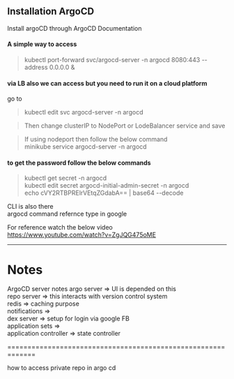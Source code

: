 ## Installation ArgoCD 

Install argoCD through ArgoCD Documentation 

#### A simple way to access 

> kubectl port-forward svc/argocd-server -n argocd 8080:443 --address 0.0.0.0 &

#### via LB also we can access but you need to run it on a cloud platform
go to 
> kubectl edit svc argocd-server -n argocd

> Then change clusterIP to NodePort or LodeBalancer service and save

> If using nodeport then follow the below command<br/>
> minikube service argocd-server -n argocd


#### to get the password follow the below commands 
> kubectl get secret -n argocd<br/>
> kubectl edit secret argocd-initial-admin-secret -n argocd<br/>
> echo cVY2RTBPRElrVEtqZGdabA== | base64 --decode 

CLI is also there<br/>
argocd command refernce type in google 

For reference watch the below video <br/>
https://www.youtube.com/watch?v=ZgJQG475oME 

---

# Notes 

ArgoCD server notes 
argo server => UI is depended on this <br/>
repo server =>  this interacts with version control system <br/>
redis => caching purpose<br/>
notifications => <br/>
dex server => setup for login via google FB <br/>
application sets => <br/>
application controller => state controller 

=============================================================

how to access private repo in argo cd 

